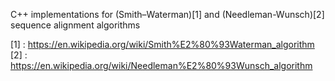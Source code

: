 C++ implementations for (Smith–Waterman)[1] and (Needleman-Wunsch)[2] sequence alignment algorithms

[1] : https://en.wikipedia.org/wiki/Smith%E2%80%93Waterman_algorithm
[2] : https://en.wikipedia.org/wiki/Needleman%E2%80%93Wunsch_algorithm